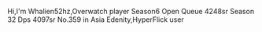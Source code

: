 Hi,I'm Whalien52hz,Overwatch player
Season6 Open Queue 4248sr
Season 32 Dps 4097sr  No.359 in Asia
Edenity,HyperFlick user
